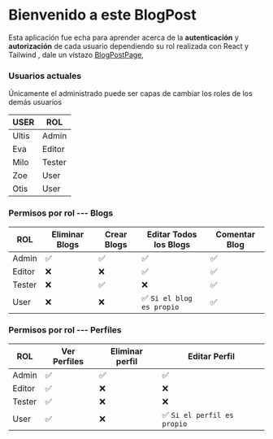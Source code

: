 # Bienvenido a este BlogPost

Esta aplicación fue echa para aprender acerca de la **autenticación** y **autorización** de cada usuario dependiendo su rol realizada con React y Tailwind , dale un vistazo [BlogPostPage](https://ulternae.github.io/Blogpost/#/),

### Usuarios actuales
Únicamente el administrado puede ser capas de cambiar los roles de los demás usuarios

| USER         | ROL                        |
|--------------|----------------------------|
| Ultis        | Admin                      |
| Eva          | Editor                     |
| Milo         | Tester                     |
| Zoe          | User                       |
| Otis         | User                       |

### Permisos por rol --- Blogs
| ROL    | Eliminar Blogs | Crear Blogs | Editar Todos los Blogs | Comentar Blog |
|--------|----------------|-------------|---------------------------------------|---------------|
| Admin  | ✅             | ✅          | ✅                                 | ✅            |
| Editor | ❌             | ❌          | ✅                               | ✅            |
| Tester | ❌             | ✅          | ❌                                 | ✅            |
| User   | ❌             | ❌          | ✅ `Si el blog es propio`    | ✅                   | ✅            |

### Permisos por rol --- Perfiles
| ROL    | Ver Perfiles | Eliminar perfil | Editar Perfil |
|--------|----------------|-------------|------------------------|
| Admin  | ✅             | ✅          | ✅                    | 
| Editor | ✅             | ❌          | ❌                     | 
| Tester | ✅             | ❌           | ❌                    | 
| User   | ✅             | ❌          | ✅ `Si el perfil es propio`             
